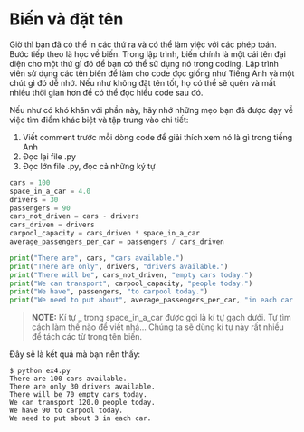 # Biến và đặt tên

Giờ thì bạn đã có thể in các thứ ra và có thể làm việc với các phép toán. Bước tiếp theo là học về biến. Trong lập trình, biến chính là một cái tên đại diện cho một thứ gì đó để bạn có thể sử dụng nó trong coding. Lập trình viên sử dụng các tên biến để làm cho code đọc giống như Tiếng Anh và một chút gì đó dễ nhớ. Nếu như không đặt tên tốt, họ có thể sẽ quên và mất nhiều thời gian hơn để có thể đọc hiểu code sau đó.

Nếu như có khó khăn với phần này, hãy nhớ những mẹo bạn đã được dạy về việc tìm điểm khác biệt và tập trung vào chi tiết:

1. Viết comment trước mỗi dòng code để giải thích xem nó là gì trong tiếng Anh
2. Đọc lại file .py
3. Đọc lớn file .py, đọc cả những ký tự

```py
cars = 100
space_in_a_car = 4.0
drivers = 30
passengers = 90
cars_not_driven = cars - drivers
cars_driven = drivers
carpool_capacity = cars_driven * space_in_a_car
average_passengers_per_car = passengers / cars_driven

print("There are", cars, "cars available.")
print("There are only", drivers, "drivers available.")
print("There will be", cars_not_driven, "empty cars today.")
print("We can transport", carpool_capacity, "people today.")
print("We have", passengers, "to carpool today.")
print("We need to put about", average_passengers_per_car, "in each car.")
```

> **NOTE:** Kí tự _ trong space_in_a_car được gọi là kí tự gạch dưới. Tự tìm cách làm thế nào để viết nhá... Chúng ta sẽ dùng kí tự này rất nhiều để tách các từ trong tên biến.

Đây sẽ là kết quả mà bạn nên thấy:
```
$ python ex4.py
There are 100 cars available.
There are only 30 drivers available.
There will be 70 empty cars today.
We can transport 120.0 people today.
We have 90 to carpool today.
We need to put about 3 in each car.
```